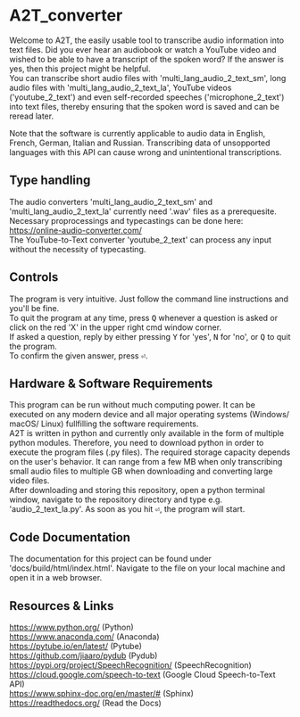 # A2T_converter

Welcome to A2T, the easily usable tool to transcribe audio information into text files. Did you ever hear an audiobook or watch a YouTube video and wished to be able to have a transcript of the spoken word? If the answer is yes, then this project might be helpful.  
You can transcribe short audio files with 'multi_lang_audio_2_text_sm', long audio files with 'multi_lang_audio_2_text_la', YouTube videos ('youtube_2_text') and even self-recorded speeches ('microphone_2_text') into text files, thereby ensuring that the spoken word is saved and can be reread later.  
  
Note that the software is currently applicable to audio data in English, French, German, Italian and Russian. Transcribing data of unsopported languages with this API can cause wrong and unintentional transcriptions.

## Type handling

The audio converters 'multi_lang_audio_2_text_sm' and 'multi_lang_audio_2_text_la' currently need '.wav' files as a prerequesite. Necessary proprocessings and typecastings can be done here: https://online-audio-converter.com/  
The YouTube-to-Text converter 'youtube_2_text' can process any input without the necessity of typecasting.

## Controls

The program is very intuitive. Just follow the command line instructions and you'll be fine.  
To quit the program at any time, press <kbd>Q</kbd> whenever a question is asked or click on the red 'X' in the upper right cmd window corner.  
If asked a question, reply by either pressing <kbd>Y</kbd> for 'yes', <kbd>N</kbd> for 'no', or <kbd>Q</kbd> to quit the program.  
To confirm the given answer, press <kbd>&#9166;</kbd>.  

## Hardware & Software Requirements

This program can be run without much computing power. It can be executed on any modern device and all major operating systems (Windows/ macOS/ Linux) fullfilling the software requirements.  
A2T is written in python and currently only available in the form of multiple python modules. Therefore, you need to download python in order to execute the program files (.py files). The required storage capacity depends on the user's behavior. It can range from a few MB when only transcribing small audio files to multiple GB when downloading and converting large video files.  
After downloading and storing this repository, open a python terminal window, navigate to the repository directory and type e.g. 'audio_2_text_la.py'. As soon as you hit <kbd>&#9166;</kbd>, the program will start.

## Code Documentation

The documentation for this project can be found under 'docs/build/html/index.html'. Navigate to the file on your local machine and open it in a web browser.

## Resources & Links

https://www.python.org/ (Python)  
https://www.anaconda.com/ (Anaconda)  
https://pytube.io/en/latest/ (Pytube)  
https://github.com/jiaaro/pydub (Pydub)  
https://pypi.org/project/SpeechRecognition/ (SpeechRecognition)  
https://cloud.google.com/speech-to-text (Google Cloud Speech-to-Text API)  
https://www.sphinx-doc.org/en/master/# (Sphinx)  
https://readthedocs.org/ (Read the Docs)  
